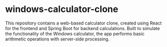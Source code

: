 # windows-calculator-clone
This repository contains a web-based calculator clone, created using React for the frontend and Spring Boot for backend calculations. Built to simulate the functionality of the Windows calculator, the app performs basic arithmetic operations with server-side processing.
